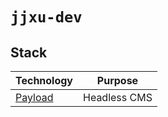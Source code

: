 # `jjxu-dev`

## Stack

| Technology                                       | Purpose      |
|--------------------------------------------------|--------------|
| [Payload](https://github.com/payloadcms/payload) | Headless CMS |
